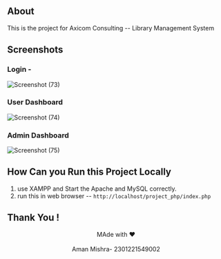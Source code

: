 ## About 
This is the project for Axicom Consulting -- Library Management System

## Screenshots
### Login - 
![Screenshot (73)](https://github.com/user-attachments/assets/d00f5ca4-3b61-41b9-9308-98c01ba3a910)
### User Dashboard 
![Screenshot (74)](https://github.com/user-attachments/assets/83ca3e51-4152-4fcf-a301-ba8715833239)
### Admin Dashboard 
![Screenshot (75)](https://github.com/user-attachments/assets/c84300e6-35c0-4a20-a1ab-3e9c287c3332)


## How Can you Run this Project Locally 

1. use XAMPP and Start the Apache and MySQL correctly.
2. run this in web browser -- `http://localhost/project_php/index.php`

## Thank You !
<center>MAde with ❤️ </center><br>
<center>Aman Mishra- 2301221549002 </center>
